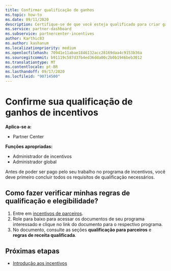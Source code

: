 ```yaml
---
title: Confirmar qualificação de ganhos
ms.topic: how-to
ms.date: 09/11/2020
description: Certifique-se de que você esteja qualificado para criar ganhos e seja pago sob o programa incentivos.
ms.service: partner-dashboard
ms.subservice: partnercenter-incentives
author: Karthic83
ms.author: kashanum
ms.localizationpriority: medium
ms.openlocfilehash: 70941e11abae1846132acc28169daa4c9153b36a
ms.sourcegitcommit: b91119c587d37b4ed36dda00c2b0b1946beb3012
ms.translationtype: MT
ms.contentlocale: pt-BR
ms.lasthandoff: 09/17/2020
ms.locfileid: "90714500"
---
```

# <a name="confirm-your-incentives-earnings-eligibility"></a>Confirme sua qualificação de ganhos de incentivos

**Aplica-se a:**

- Partner Center

**Funções apropriadas:**

- Administrador de incentivos
- Administrador global

Antes de poder ser pago pelo seu trabalho no programa de incentivos, você deve primeiro concluir todos os requisitos de qualificação necessários.

## <a name="how-do-i-check-my-earning-eligibility-and-revenue-rules"></a>Como fazer verificar minhas regras de qualificação e elegibilidade?

1. Entre em [incentivos de parceiros](https://partner.microsoft.com/membership/partner-incentives).
2. Role para baixo para acessar os documentos de seu programa interessado e clique no link do documento para o respectivo programa.
3. No documento, consulte as seções **qualificação para parceiros** e **regras de receita qualificada**.

## <a name="next-steps"></a>Próximas etapas

- [Introdução aos incentivos](incentives-get-started-intro.md)
